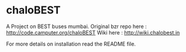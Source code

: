 chaloBEST
=========

A Project on BEST buses mumbai.
Original bzr repo here : http://code.camputer.org/chaloBEST
Wiki here : http://wiki.chalobest.in

For more details on installation read the README file.